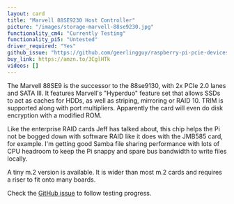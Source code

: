 ```yaml
---
layout: card
title: "Marvell 88SE9230 Host Controller"
picture: "/images/storage-marvell-88se9230.jpg"
functionality_cm4: "Currently Testing"
functionality_pi5: "Untested"
driver_required: "Yes"
github_issue: "https://github.com/geerlingguy/raspberry-pi-pcie-devices/issues/284"
buy_link: https://amzn.to/3CglHTk
videos: []
---
```

The Marvell 88SE9 is the successor to the 88se9130, with 2x PCIe 2.0 lanes and SATA III. It features Marvell's "Hyperduo" feature set that allows SSDs to act as caches for HDDs, as well as striping, mirroring or RAID 10. TRIM is supported along with port multipliers. Apparently the card will even do disk encryption with a modified ROM.

Like the enterprise RAID cards Jeff has talked about, this chip helps the Pi not be bogged down with software RAID like it does with the JMB585 card, for example. I'm getting good Samba file sharing performance with lots of CPU headroom to keep the Pi snappy and spare bus bandwidth to write files locally.

A tiny m.2 version is available. It is wider than most m.2 cards and requires a riser to fit onto many boards.

Check the [GitHub issue](https://github.com/geerlingguy/raspberry-pi-pcie-devices/issues/284) to follow testing progress.
